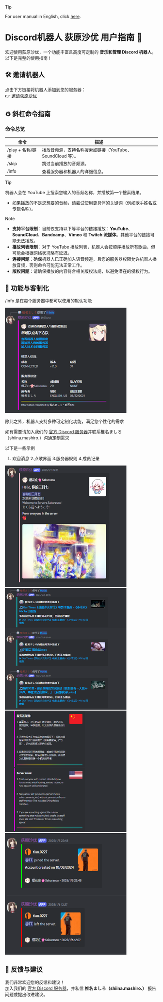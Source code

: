 > [!TIP]
> For user manual in English, click [here](https://github.com/MashiroSakurasou/EN_DiscordBotUserManual).
> 
# Discord机器人 荻原沙优 用户指南 🌟

欢迎使用荻原沙优，一个功能丰富且高度可定制的 **音乐和管理 Discord 机器人**。以下是完整的使用指南！



## 🛠 **邀请机器人**
点击下方链接将机器人添加到您的服务器：  
👉 [邀请荻原沙优](https://discord.com/oauth2/authorize?client_id=1240521816582262845&permissions=8&integration_type=0&scope=bot)




## ⚙️ **斜杠命令指南**
### 命令总览
| 命令            | 描述                                                                                           |
|-----------------|----------------------------------------------------------------------------------------------|
| /play + 名称/链接 | 播放音频源，支持名称搜索或链接（YouTube、SoundCloud 等）。                                         |
| /skip           | 跳过当前播放的音频源。                                                                           |                                                                     |
| /info           | 查看服务器和机器人的详细信息。                                                                   | 
  
> [!TIP]
> 机器人会在 YouTube 上搜索您输入的音频名称，并播放第一个搜索结果。
> - 如果播放的不是您想要的音频，请尝试使用更具体的关键词（例如歌手姓名或专辑名称）。

> [!NOTE] 
> - **支持平台限制**：目前仅支持以下等平台的链接播放：**YouTube**、**SoundCloud**、**Bandcamp**、**Vimeo** 和 **Twitch 流媒体**。其他平台的链接可能无法播放。  
> - **播放列表限制**：对于 YouTube 播放列表，机器人会按顺序播放所有歌曲，但可能会根据网络状况略有延迟。  
> - **连接问题**：确保机器人已正确加入语音频道，且您的服务器权限允许机器人播放音频，否则命令可能无法正常工作。  
> - **版权问题**：请确保播放的内容符合相关版权法规，以避免潜在的侵权行为。

## 🎨 功能与客制化

/info 是在每个服务器中都可以使用的默认功能

<img src="InfoExample.png" alt="Customizable Features" width="400">  


除此之外，机器人支持多种可定制化功能，满足您个性化的需求

如有需要请加入我们的 [官方 Discord 服务器](https://discord.gg/67vMVwTNuG)并联系椎名ましろ（shiina.mashiro.）沟通定制需求

以下是一些示例

 1. 欢迎消息  2.点歌界面 3.服务器规则 4.成员记录
    
<img src="WelcomeExample.png" alt="Customizable Features"  height = "400" width="400"> <img src="SongInfo.png" alt="Customizable Features"  height = "400" width="400"><img src="RuleExample.png" alt="Customizable Features" height = "400" width="400">    <img src="LogExample.png" alt="Customizable Features"  height = "400" width="400">

## 💬 **反馈与建议**
我们非常欢迎您的反馈和建议！  
加入我们的 [官方 Discord 服务器](https://discord.gg/67vMVwTNuG)，并私信 **椎名ましろ（shiina.mashiro.）** 报告问题或提出改进建议。  
